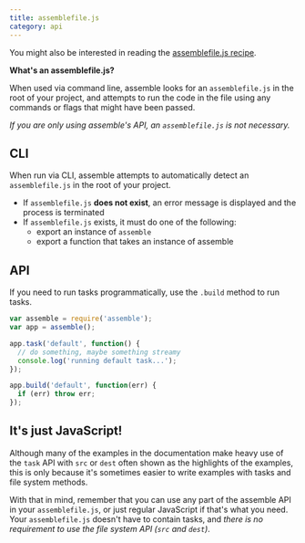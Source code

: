 ```yaml
---
title: assemblefile.js
category: api
---
```

You might also be interested in reading the [assemblefile.js recipe](/recipes/assemblefile.md).

**What's an assemblefile.js?**

When used via command line, assemble looks for an `assemblefile.js` in the root of your project, and attempts to run the code in the file using any commands or flags that might have been passed.

_If you are only using assemble's API, an `assemblefile.js` is not necessary._

## CLI

When run via CLI, assemble attempts to automatically detect an `assemblefile.js` in the root of your project.

* If `assemblefile.js` **does not exist**, an error message is displayed and the process is terminated
* If `assemblefile.js` exists, it must do one of the following:
  - export an instance of `assemble`
  - export a function that takes an instance of assemble

## API

If you need to run tasks programmatically, use the `.build` method to run tasks.

```js
var assemble = require('assemble');
var app = assemble();

app.task('default', function() {
  // do something, maybe something streamy
  console.log('running default task...');
});

app.build('default', function(err) {
  if (err) throw err;
});
```

## It's just JavaScript!

Although many of the examples in the documentation make heavy use of the `task` API with `src` or `dest` often shown as the highlights of the examples, this is only because it's sometimes easier to write examples with tasks and file system methods.

With that in mind, remember that you can use any part of the assemble API in your `assemblefile.js`, or just regular JavaScript if that's what you need. Your `assemblefile.js` doesn't have to contain tasks, and _there is no requirement to use the file system API (`src` and `dest`)_.
